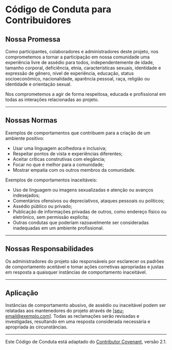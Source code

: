 # Código de Conduta para Contribuidores

## Nossa Promessa

Como participantes, colaboradores e administradores deste projeto, nos comprometemos a tornar a participação em nossa comunidade uma experiência livre de assédio para todos, independentemente de idade, tamanho corporal, deficiência, etnia, características sexuais, identidade e expressão de gênero, nível de experiência, educação, status socioeconômico, nacionalidade, aparência pessoal, raça, religião ou identidade e orientação sexual.

Nos comprometemos a agir de forma respeitosa, educada e profissional em todas as interações relacionadas ao projeto.

---

## Nossas Normas

Exemplos de comportamentos que contribuem para a criação de um ambiente positivo:
- Usar uma linguagem acolhedora e inclusiva;
- Respeitar pontos de vista e experiências diferentes;
- Aceitar críticas construtivas com elegância;
- Focar no que é melhor para a comunidade;
- Mostrar empatia com os outros membros da comunidade.

Exemplos de comportamentos inaceitáveis:
- Uso de linguagem ou imagens sexualizadas e atenção ou avanços indesejados;
- Comentários ofensivos ou depreciativos, ataques pessoais ou políticos;
- Assédio público ou privado;
- Publicação de informações privadas de outros, como endereço físico ou eletrônico, sem permissão explícita;
- Outras condutas que poderiam razoavelmente ser consideradas inadequadas em um ambiente profissional.

---

## Nossas Responsabilidades

Os administradores do projeto são responsáveis por esclarecer os padrões de comportamento aceitável e tomar ações corretivas apropriadas e justas em resposta a quaisquer instâncias de comportamento inaceitável.

---

## Aplicação

Instâncias de comportamento abusivo, de assédio ou inaceitável podem ser relatadas aos mantenedores do projeto através de [seu-email@exemplo.com]. Todas as reclamações serão revisadas e investigadas, resultando em uma resposta considerada necessária e apropriada às circunstâncias.

---

Este Código de Conduta está adaptado do [Contributor Covenant](https://www.contributor-covenant.org), versão 2.1.

